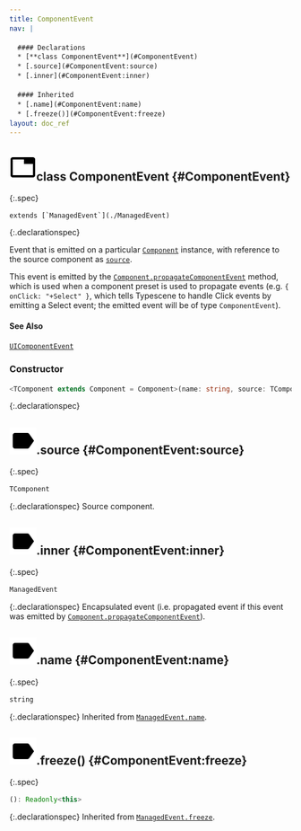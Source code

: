 ```yaml
---
title: ComponentEvent
nav: |

  #### Declarations
  * [**class ComponentEvent**](#ComponentEvent)
  * [.source](#ComponentEvent:source)
  * [.inner](#ComponentEvent:inner)

  #### Inherited
  * [.name](#ComponentEvent:name)
  * [.freeze()](#ComponentEvent:freeze)
layout: doc_ref
---
```


## ![](/assets/icons/spec-class.svg)class ComponentEvent {#ComponentEvent}
{:.spec}


<pre markdown="span"><code markdown="span">extends [`ManagedEvent`](./ManagedEvent)</code></pre>
{:.declarationspec}

Event that is emitted on a particular [`Component`](./Component) instance, with reference to the source component as [`source`](#ComponentEvent:source).

This event is emitted by the [`Component.propagateComponentEvent`](./Component#Component:propagateComponentEvent) method, which is used when a component preset is used to propagate events (e.g. `{ onClick: "+Select" }`, which tells Typescene to handle Click events by emitting a Select event; the emitted event will be of type `ComponentEvent`).

#### See Also
[`UIComponentEvent`](./UIComponentEvent)

### Constructor
```typescript
<TComponent extends Component = Component>(name: string, source: TComponent, inner?: ManagedEvent): ComponentEvent<TComponent>
```
{:.declarationspec}



## ![](/assets/icons/spec-property.svg).source {#ComponentEvent:source}
{:.spec}

```typescript
TComponent
```
{:.declarationspec}
Source component.



## ![](/assets/icons/spec-property.svg).inner {#ComponentEvent:inner}
{:.spec}

```typescript
ManagedEvent
```
{:.declarationspec}
Encapsulated event (i.e. propagated event if this event was emitted by [`Component.propagateComponentEvent`](./Component#Component:propagateComponentEvent)).



## ![](/assets/icons/spec-property.svg).name {#ComponentEvent:name}
{:.spec}

```typescript
string
```
{:.declarationspec}
Inherited from [`ManagedEvent.name`](./ManagedEvent#ManagedEvent:name).



## ![](/assets/icons/spec-method.svg).freeze() {#ComponentEvent:freeze}
{:.spec}

```typescript
(): Readonly<this>
```
{:.declarationspec}
Inherited from [`ManagedEvent.freeze`](./ManagedEvent#ManagedEvent:freeze).

